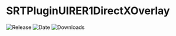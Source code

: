# SRTPluginUIRER1DirectXOverlay

![Release](https://img.shields.io/github/v/release/SpeedrunTooling/SRTPluginUIRER1DirectXOverlay?label=current%20release&style=for-the-badge)
![Date](https://img.shields.io/github/release-date/SpeedrunTooling/SRTPluginUIRER1DirectXOverlay?style=for-the-badge)
![Downloads](https://img.shields.io/github/downloads/SpeedrunTooling/SRTPluginUIRER1DirectXOverlay/total?color=%23007EC6&style=for-the-badge)
